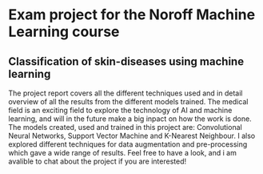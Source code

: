 # Exam project for the Noroff Machine Learning course
## Classification of skin-diseases using machine learning
The project report covers all the different techniques used and in detail overview of all the results from the different models trained. The medical field is an exciting field to explore the technology of AI and machine learning,
and will in the future make a big inpact on how the work is done. The models created, used and trained in this project are: Convolutional Neural Networks, Support Vector Machine and K-Nearest Neighbour. I also explored different
techniques for data augmentation and pre-processing which gave a wide range of results. Feel free to have a look, and i am avalible to chat about the project if you are interested!
